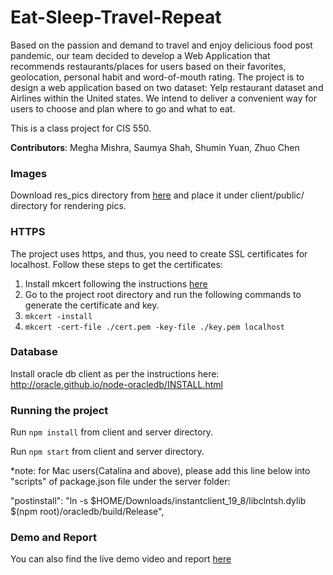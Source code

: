 # Eat-Sleep-Travel-Repeat

Based on the passion and demand to travel and enjoy delicious food post pandemic, our team decided to develop a Web Application that recommends restaurants/places for users based on their favorites, geolocation, personal habit and word-of-mouth rating. The project is to design a web application based on two dataset: Yelp restaurant dataset and Airlines within the United states. We intend to deliver a convenient way for users to choose and plan where to go and what to eat. 

This is a class project for CIS 550.

**Contributors**: Megha Mishra, Saumya Shah, Shumin Yuan, Zhuo Chen

### Images

Download res_pics directory from [here](https://drive.google.com/drive/folders/1MZbh086C9SiyylmORk8dhzLMeitbZMrE?usp=sharing) and place it under client/public/ directory for rendering pics.

### HTTPS

The project uses https, and thus, you need to create SSL certificates for localhost. Follow these steps to get the certificates:
1. Install mkcert following the instructions [here](https://github.com/FiloSottile/mkcert#installation) 
2. Go to the project root directory and run the following commands to generate the certificate and key.
3. `mkcert -install`
4. `mkcert -cert-file ./cert.pem -key-file ./key.pem localhost`

### Database 

Install oracle db client as per the instructions here: http://oracle.github.io/node-oracledb/INSTALL.html

### Running the project

Run `npm install` from client and server directory.

Run `npm start` from client and server directory.


*note: for Mac users(Catalina and above), please add this line below into "scripts" of package.json file under the server folder:

"postinstall": "ln -s $HOME/Downloads/instantclient_19_8/libclntsh.dylib $(npm root)/oracledb/build/Release",

### Demo and Report

You can also find the live demo video and report [here](https://drive.google.com/drive/folders/1MZbh086C9SiyylmORk8dhzLMeitbZMrE?usp=sharing)
